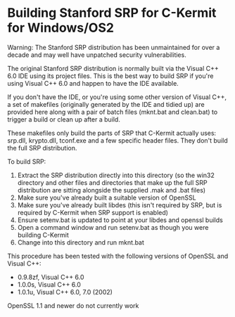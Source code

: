 Building Stanford SRP for C-Kermit for Windows/OS2
==================================================

Warning: The Stanford SRP distribution has been unmaintained for over a decade
and may well have unpatched security vulnerabilities.

The original Stanford SRP distribution is normally built via the Visual C++ 6.0
IDE using its project files. This is the best way to build SRP if you're using
Visual C++ 6.0 and happen to have the IDE available.

If you don't have the IDE, or you're using some other version of Visual C++, a
set of makefiles (originally generated by the IDE and tidied up) are provided
here along with a pair of batch files (mknt.bat and clean.bat) to trigger a
build or clean up after a build.

These makefiles only build the parts of SRP that C-Kermit actually uses:
srp.dll, krypto.dll, tconf.exe and a few specific header files. They don't 
build the full SRP distribution.

To build SRP:
1. Extract the SRP distribution directly into this directory (so the win32
   directory and other files and directories that make up the full SRP
   distribution are sitting alongside the supplied .mak and .bat files)
2. Make sure you've already built a suitable version of OpenSSL
3. Make sure you've already built libdes (this isn't required by SRP, but is
   required by C-Kermit when SRP support is enabled)
4. Ensure setenv.bat is updated to point at your libdes and openssl builds
5. Open a command window and run setenv.bat as though you were building C-Kermit
6. Change into this directory and run mknt.bat

This procedure has been tested with the following versions of OpenSSL and
Visual C++:
* 0.9.8zf, Visual C++ 6.0
* 1.0.0s, Visual C++ 6.0
* 1.0.1u, Visual C++ 6.0, 7.0 (2002)

OpenSSL 1.1 and newer do not currently work